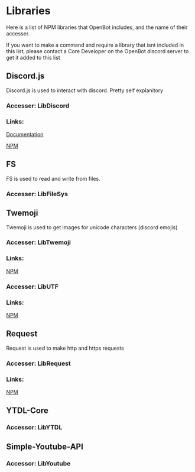 # Libraries

Here is a list of NPM libraries that OpenBot includes, and the name of their accesser.

If you want to make a command and require a library that isnt included in this list, please contact a Core Developer on the OpenBot discord server to get it added to this list

## Discord.js

Discord.js is used to interact with discord. Pretty self explanitory

### Accesser: LibDiscord

### Links:

<a href="https://discord.js.org">Documentation</a>

<a href="https://www.npmjs.com/package/discord.js">NPM</a>

## FS

FS is used to read and write from files.

### Accesser: LibFileSys

## Twemoji

Twemoji is used to get images for unicode characters (discord emojis)

### Accesser: LibTwemoji

### Links:

<a href="https://www.npmjs.com/package/twemoji">NPM</a>

### Accesser: LibUTF

### Links:

<a href="https://www.npmjs.com/package/twemoji">NPM</a>

## Request

Request is used to make http and https requests

### Accesser: LibRequest

### Links:

<a href="https://www.npmjs.com/package/request">NPM</a>

## YTDL-Core

### Accessor: LibYTDL

## Simple-Youtube-API

### Accessor: LibYoutube
